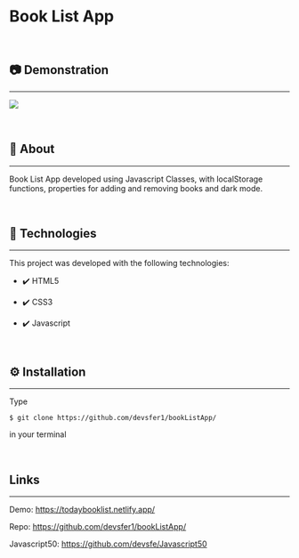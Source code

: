 # Book List App
<br>
<h2>📷 Demonstration</h2>
<hr>
<p>
    <img src="https://user-images.githubusercontent.com/58652794/108112509-f4c4fd80-7074-11eb-994d-765162eb91cb.gif">
</p>
<br>
<h2>📖 About</h2>
<hr>
<p>Book List App developed using Javascript Classes, with localStorage functions, properties for adding and removing books and dark mode.</p>
<br>
<h2>🚀 Technologies</h2>
<hr>
<p>This project was developed with the following technologies:</p>
<ul>
    <li><p>✔️ HTML5</p></li>
    <li><p>✔️ CSS3</p></li>
    <li><p>✔️ Javascript</p></li>
</ul>
<br>
<h2>⚙️ Installation</h2>
<hr>
<p>Type <pre><code>$ git clone https://github.com/devsfer1/bookListApp/</code></pre> in your terminal</p>
<br>
<h2>Links</h2>
<hr>
<p>Demo: <a href="https://todaybooklist.netlify.app/">https://todaybooklist.netlify.app/ </a></p>
<p>Repo: <a href="https://github.com/devsfer1/bookListApp/">https://github.com/devsfer1/bookListApp/ </a></p>
<p>Javascript50: <a href="https://github.com/devsfe/Javascript50">https://github.com/devsfe/Javascript50 </a></p>